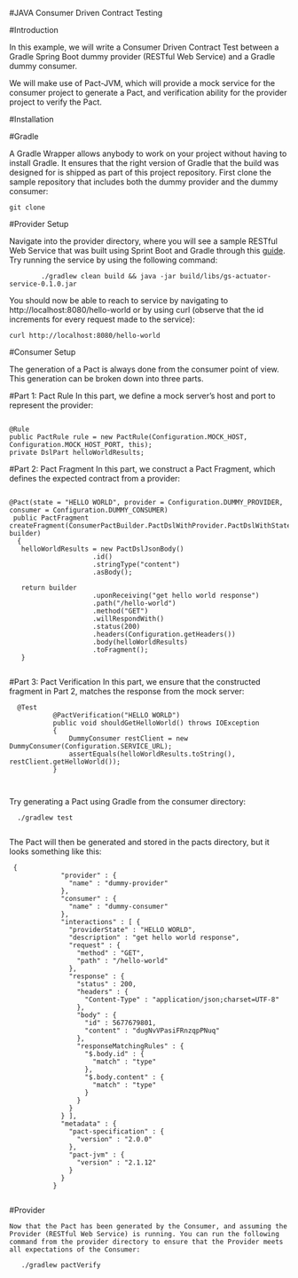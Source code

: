 #JAVA Consumer Driven Contract Testing


#Introduction

   
   In this example, we will write a Consumer Driven Contract Test between a Gradle Spring Boot dummy provider (RESTful Web Service) and a Gradle dummy consumer.

   We will make use of Pact-JVM, which will provide a mock service for the consumer project to generate a Pact, and verification ability for the provider project to verify the Pact.

#Installation

 #Gradle
   
   A Gradle Wrapper allows anybody to work on your project without having to install Gradle. It ensures that the right version of Gradle that the build was designed for is shipped as part of this project repository. First clone the sample repository that includes both the dummy provider and the dummy consumer:

```
git clone 

```

#Provider Setup

   Navigate into the provider directory, where you will see a sample RESTful Web Service that was built using Sprint Boot and Gradle through this [guide](https://spring.io/guides/gs/actuator-service/). Try running the service by using the following command:

```
        ./gradlew clean build && java -jar build/libs/gs-actuator-service-0.1.0.jar

```

   You should now be able to reach to service by navigating to http://localhost:8080/hello-world or by using curl (observe that the id increments for every request made to the service):

```
curl http://localhost:8080/hello-world

```


#Consumer Setup

   The generation of a Pact is always done from the consumer point of view. This generation can be broken down into three parts.

 #Part 1: Pact Rule
   In this part, we define a mock server’s host and port to represent the provider:
     
      
      
```

@Rule
public PactRule rule = new PactRule(Configuration.MOCK_HOST, Configuration.MOCK_HOST_PORT, this);
private DslPart helloWorldResults;

```
      
 #Part 2: Pact Fragment
   In this part, we construct a Pact Fragment, which defines the expected contract from a provider:
     

```
         
@Pact(state = "HELLO WORLD", provider = Configuration.DUMMY_PROVIDER, consumer = Configuration.DUMMY_CONSUMER)
 public PactFragment createFragment(ConsumerPactBuilder.PactDslWithProvider.PactDslWithState builder)
  {
   helloWorldResults = new PactDslJsonBody()
                     .id()
                     .stringType("content")
                     .asBody();
         
   return builder
                     .uponReceiving("get hello world response")
                     .path("/hello-world")
                     .method("GET")
                     .willRespondWith()
                     .status(200)
                     .headers(Configuration.getHeaders())
                     .body(helloWorldResults)
                     .toFragment();
   }
         
 ```
  #Part 3: Pact Verification
   In this part, we ensure that the constructed fragment in Part 2, matches the response from the mock server:
          
```
  @Test
           @PactVerification("HELLO WORLD")
           public void shouldGetHelloWorld() throws IOException
           {
               DummyConsumer restClient = new DummyConsumer(Configuration.SERVICE_URL);
               assertEquals(helloWorldResults.toString(), restClient.getHelloWorld());
           }      
         
          
```
   Try generating a Pact using Gradle from the consumer directory:
         
```
  ./gradlew test      
        
```
        
   The Pact will then be generated and stored in the pacts directory, but it looks something like this:
      
```
 {
             "provider" : {
               "name" : "dummy-provider"
             },
             "consumer" : {
               "name" : "dummy-consumer"
             },
             "interactions" : [ {
               "providerState" : "HELLO WORLD",
               "description" : "get hello world response",
               "request" : {
                 "method" : "GET",
                 "path" : "/hello-world"
               },
               "response" : {
                 "status" : 200,
                 "headers" : {
                   "Content-Type" : "application/json;charset=UTF-8"
                 },
                 "body" : {
                   "id" : 5677679801,
                   "content" : "dugNvVPasiFRnzqpPNuq"
                 },
                 "responseMatchingRules" : {
                   "$.body.id" : {
                     "match" : "type"
                   },
                   "$.body.content" : {
                     "match" : "type"
                   }
                 }
               }
             } ],
             "metadata" : {
               "pact-specification" : {
                 "version" : "2.0.0"
               },
               "pact-jvm" : {
                 "version" : "2.1.12"
               }
             }
           }         
          
```
  #Provider
   
    Now that the Pact has been generated by the Consumer, and assuming the Provider (RESTful Web Service) is running. You can run the following command from the provider directory to ensure that the Provider meets all expectations of the Consumer:       
         
    
```
   ./gradlew pactVerify    
       
```   
       